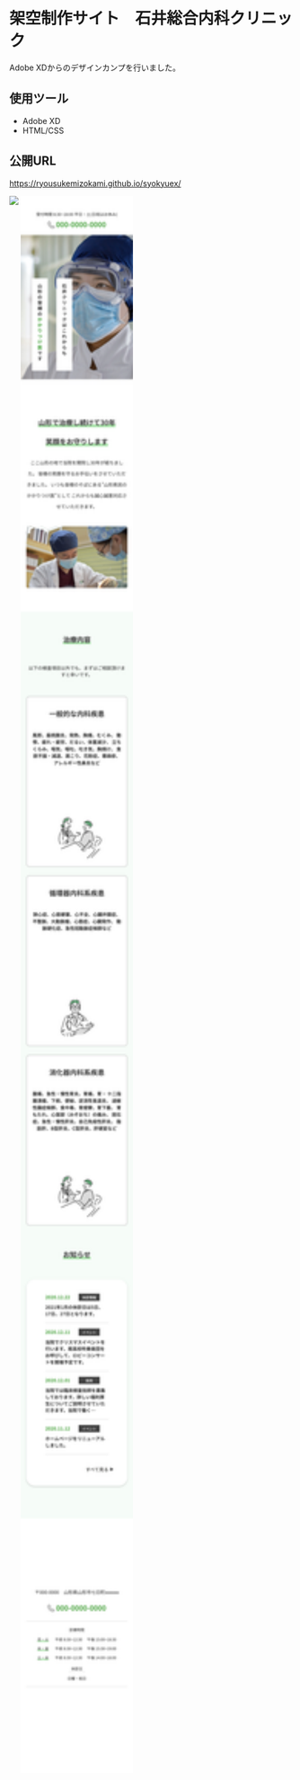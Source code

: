 # 架空制作サイト　石井総合内科クリニック
Adobe XDからのデザインカンプを行いました。

## 使用ツール
- Adobe XD
- HTML/CSS

## 公開URL
https://ryousukemizokami.github.io/syokyuex/

<div style="display: inline-block;">
    <img src="img/ishiinaika.png" width="500px" style="vertical-align: top;">
</div>
<div style="display: inline-block;">    
    <img src="img/ishiinaika(iphone).png" width="200px" style="vertical-align: top;">
</div>